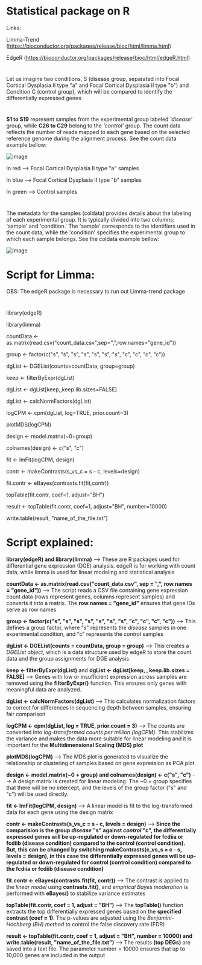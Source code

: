 # Statistical package on R

Links:

Limma-Trend (https://bioconductor.org/packages/release/bioc/html/limma.html)

EdgeR (https://bioconductor.org/packages/release/bioc/html/edgeR.html)

#
Let us imagine two conditions, S (disease group, separated into Focal Cortical Dysplasia II type "a" and Focal Cortical Dysplasia II type "b") and Condition C (control group), which will be compared to identify the differentially expressed genes
#
**S1 to S19** represent samples from the experimental group labeled *'disease'* group, while **C26 to C29** belong to the *'control'* group. The count data reflects the number of reads mapped to each gene based on the selected reference genome during the alignment process. See the count data example bellow:

![image](https://github.com/user-attachments/assets/ce74fc63-599d-4e10-9311-4374cc142737)

In red --> Focal Cortical Dysplasia II type "a" samples

In blue --> Focal Cortical Dysplasia II type "b" samples

In green --> Control samples
#

The metadata for the samples (coldata) provides details about the labeling of each experimental group. It is typically divided into two columns: 'sample' and 'condition.' The 'sample' corresponds to the identifiers used in the count data, while the 'condition' specifies the experimental group to which each sample belongs. See the coldata example bellow:

![image](https://github.com/user-attachments/assets/2fe40c44-8e29-47cd-8961-c0ee869d2a1e)

# **Script for Limma**:

OBS: The edgeR package is necessary to run out Limma-trend package
#
library(edgeR)

library(limma)

countData <- as.matrix(read.csv("count_data.csv",sep=",",row.names="gene_id"))

group <- factor(c("s", "s", "s", "s", "s", "s", "s", "c", "c", "c", "c"))

dgList <- DGEList(counts=countData, group=group)

keep <- filterByExpr(dgList)

dgList <- dgList[keep,,keep.lib.sizes=FALSE]

dgList <- calcNormFactors(dgList)

logCPM <- cpm(dgList, log=TRUE, prior.count=3)

plotMDS(logCPM)

design <- model.matrix(~0+group)

colnames(design) <- c("s", "c")

fit <- lmFit(logCPM, design)

contr <- makeContrasts(s_vs_c = s - c, levels=design)

fit.contr <- eBayes(contrasts.fit(fit,contr))

topTable(fit.contr, coef=1, adjust="BH")

result <- topTable(fit.contr, coef=1, adjust="BH", number=10000)

write.table(result, "name_of_the_file.txt")

# Script explained: 

**library(edgeR) and library(limma)** --> These are R packages used for differential gene expression (DGE) analysis. edgeR is for working with count data, while limma is used for linear modeling and statistical analysis

**countData <- as.matrix(read.csv("count_data.csv", sep = ",", row.names = "gene_id"))** --> The script reads a CSV file containing gene expression count data (rows represent genes, columns represent samples) and converts it into a matrix. The **row.names = "gene_id"** ensures that gene IDs serve as row names

**group <- factor(c("s", "s", "s", "s", "s", "s", "s", "c", "c", "c", "c"))** --> This defines a group factor, where "s" represents the *disease* samples in one experimental condition, and "c" represents the *control* samples

**dgList <- DGEList(counts = countData, group = group)** --> This creates a *DGEList object*, which is a data structure used by edgeR to store the count data and the group assignments for DGE analysis

**keep <- filterByExpr(dgList)** and **dgList <- dgList[keep, , keep.lib.sizes = FALSE]** --> Genes with low or insufficient expression across samples are removed using the **filterByExpr()** function. This ensures only genes with meaningful data are analyzed.

**dgList <- calcNormFactors(dgList)** --> This calculates normalization factors to correct for differences in sequencing depth between samples, ensuring fair comparison

**logCPM <- cpm(dgList, log = TRUE, prior.count = 3)** --> The counts are converted into *log-transformed counts per million (logCPM)*. This stabilizes the variance and makes the data more suitable for linear modeling and it is important for the **Multidimensional Scaling (MDS) plot**

**plotMDS(logCPM)** --> The MDS plot is generated to visualize the relationship or clustering of samples based on gene expression as PCA plot

**design <- model.matrix(~0 + group) and colnames(design) <- c("s", "c")** --> A design matrix is created for linear modeling. The ~0 + group specifies that there will be no intercept, and the levels of the group factor ("s" and "c") will be used directly. 

**fit <- lmFit(logCPM, design)** --> A linear model is fit to the log-transformed data for each gene using the design matrix

**contr <- makeContrasts(s_vs_c = s - c, levels = design)** --> **Since the comparision is the group *disease* "s" against *control* "c", the differentially expressed genes will be up-regulated or down-regulated for fcdiia or fcdiib (disease condition) compared to the control (control condition). 
But, this can be changed by switching **makeContrasts(c_vs_s = c - s, levels = design)**, in this case the differentially expressed genes will be up-regulated or down-regulated for control (control condition) compared to the fcdiia or fcdiib (disease condition)**

**fit.contr <- eBayes(contrasts.fit(fit, contr))** --> The contrast is applied to the *linear model* using **contrasts.fit()**, and *empirical Bayes moderation* is performed with **eBayes()** to stabilize variance estimates

**topTable(fit.contr, coef = 1, adjust = "BH")** --> The **topTable()** function extracts the top differentially expressed genes based on the **specified contrast (coef = 1)**. The p-values are adjusted using the *Benjamini-Hochberg (BH) method* to control the false discovery rate (FDR)

**result <- topTable(fit.contr, coef = 1, adjust = "BH", number = 10000) and write.table(result, "name_of_the_file.txt")** --> The results **(top DEGs)** are saved into a text file. The parameter number = 10000 ensures that up to 10,000 genes are included in the output




